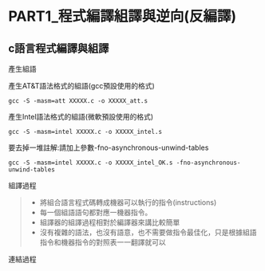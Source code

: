# PART1_程式編譯組譯與逆向(反編譯)

## c語言程式編譯與組譯
產生組語

產生AT&T語法格式的組語(gcc預設使用的格式)
```
gcc -S -masm=att XXXXX.c -o XXXXX_att.s
```
產生Intel語法格式的組語(微軟預設使用的格式)
```
gcc -S -masm=intel XXXXX.c -o XXXXX_intel.s
```
要去掉一堆註解:請加上參數-fno-asynchronous-unwind-tables
```
gcc -S -masm=intel XXXXX.c -o XXXXX_intel_OK.s -fno-asynchronous-unwind-tables
```

組譯過程

>* 將組合語言程式碼轉成機器可以執行的指令(instructions)
>* 每一個組語語句都對應一機器指令。
>* 組譯器的組譯過程相對於編譯器來講比較簡單
>* 沒有複雜的語法，也沒有語意，也不需要做指令最佳化，只是根據組語指令和機器指令的對照表一一翻譯就可以

連結過程

